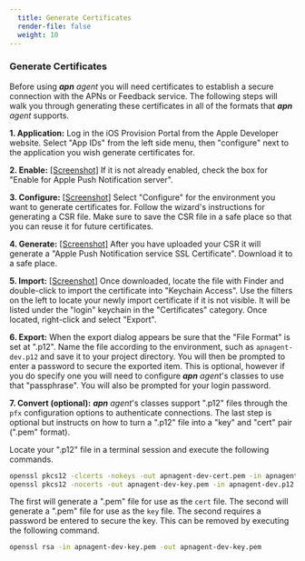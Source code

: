 ```yaml
---
  title: Generate Certificates
  render-file: false
  weight: 10
---
```


### Generate Certificates

Before using _**apn** agent_ you will need certificates to establish a secure connection with the APNs
or Feedback service. The following steps will walk you through generating these certificates in all of 
the formats that _**apn** agent_ supports. 

**1. Application:** Log in the iOS Provision Portal from the Apple Developer website. Select "App IDs" from the left
side menu, then "configure" next to the application you wish generate certificates for.

**2. Enable:** [[Screenshot]](/public/img/apnagent_certs_enable.png) If it is not already enabled, check the box 
for "Enable for Apple Push Notification server". 

**3. Configure:**  [[Screenshot]](/public/img/apnagent_certs_configure.png)
Select "Configure" for the environment you want to generate certificates for. Follow the wizard's 
instructions for generating a CSR file. Make sure to save the CSR file in a safe place so that you 
can reuse it for future certificates. 

**4. Generate:** [[Screenshot]](/public/img/apnagent_certs_generate.png)
After you have uploaded your CSR it will generate a "Apple Push Notification service SSL Certificate". 
Download it to a safe place. 

**5. Import:**  [[Screenshot]](/public/img/apnagent_certs_import.png)
Once downloaded, locate the file with Finder and double-click to import the certificate into "Keychain 
Access". Use the filters on the left to locate your newly import certificate if it is not visible. It 
will be listed under the "login" keychain in the "Certificates" category. Once located, right-click and 
select "Export". 

**6. Export:** When the export dialog appears be sure that the "File Format" is set at ".p12". Name the file according
to the environment, such as `apnagent-dev.p12` and save it to your project directory. You will then be prompted
to enter a password to secure the exported item. This is optional, however if you do specify one you will
need to configure _**apn** agent_'s classes to use that "passphrase". You will also be prompted for your login password.

**7. Convert (optional):** _**apn** agent_'s classes support ".p12" files through the `pfx` configuration options to authenticate
connections. The last step is optional but instructs on how to turn a ".p12" file into a "key" and "cert" 
pair (".pem" format).

Locate your ".p12" file in a terminal session and execute the following commands. 

```sh
openssl pkcs12 -clcerts -nokeys -out apnagent-dev-cert.pem -in apnagent-dev.p12
openssl pkcs12 -nocerts -out apnagent-dev-key.pem -in apnagent-dev.p12
```

The first will generate a ".pem" file for use as the `cert` file. The second will generate
a ".pem" file for use as the `key` file. The second requires a password be entered to secure
the key. This can be removed by executing the following command.

```sh
openssl rsa -in apnagent-dev-key.pem -out apnagent-dev-key.pem
```
